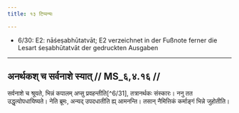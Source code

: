 ```yaml
---
title: १३ टिप्पन्यः

---
```

- 6/30: E2: nāśeṣabhūtatvāt; E2 verzeichnet in der Fußnote ferner die Lesart śeṣabhūtatvāt der gedruckten Ausgaben

____________________________________________


## अनर्थकश् च सर्वनाशे स्यात् // MS_६,४.१६ //

सर्वनाशे च श्रूयते, भिन्नं कपालम् अप्सु प्रवहन्तीति[^6/31], तत्रानर्थकः संस्कारः। ननु तत उद्धृत्योपधायिष्यते। नेति ब्रूमः, अन्यद् उपदधातीति ह्य् आमनन्ति। तसान् नैमित्तिकं कर्माङ्गं भिन्ने जुहोतीति।
